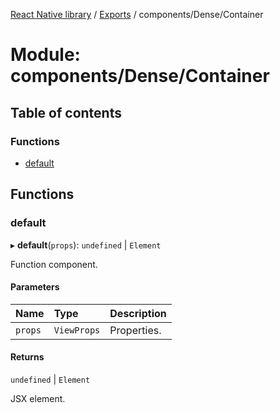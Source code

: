 [React Native library](../index.md) / [Exports](../modules.md) / components/Dense/Container

# Module: components/Dense/Container

## Table of contents

### Functions

- [default](components_Dense_Container.md#default)

## Functions

### default

▸ **default**(`props`): `undefined` \| `Element`

Function component.

#### Parameters

| Name | Type | Description |
| :------ | :------ | :------ |
| `props` | `ViewProps` | Properties. |

#### Returns

`undefined` \| `Element`

JSX element.
